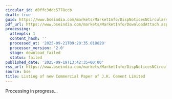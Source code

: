 ```yaml
---
circular_id: d0ffc3ddc5778ccb
draft: true
guid: https://www.bseindia.com/markets/MarketInfo/DispNoticesNCirculars.aspx?Noticeid={DA2815B0-8B4B-453D-A8FB-CEA466328AFD}&noticeno=20250919-39&dt=09/19/2025&icount=39&totcount=44&flag=0
pdf_url: https://www.bseindia.com/markets/MarketInfo/DownloadAttach.aspx?id=20250919-39&attachedId=
processing:
  attempts: 1
  content_hash: ''
  processed_at: '2025-09-21T09:20:35.018820'
  processor_version: '2.0'
  stage: download_failed
  status: failed
published_date: '2025-09-19T13:42:35+00:00'
rss_url: https://www.bseindia.com/markets/MarketInfo/DispNoticesNCirculars.aspx?Noticeid={DA2815B0-8B4B-453D-A8FB-CEA466328AFD}&noticeno=20250919-39&dt=09/19/2025&icount=39&totcount=44&flag=0
source: bse
title: Listing of new Commercial Paper of J.K. Cement Limited
---
```


Processing in progress...